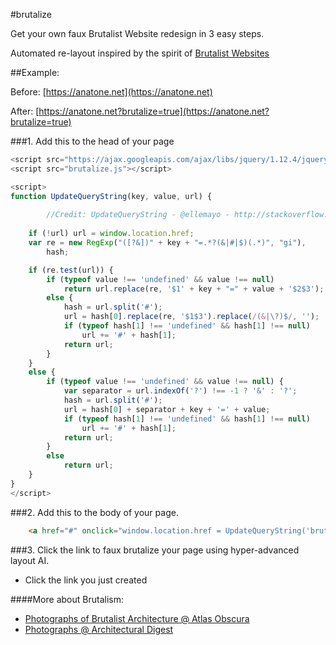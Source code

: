 #brutalize

Get your own faux Brutalist Website redesign in 3 easy steps.

Automated re-layout inspired by the spirit of [Brutalist Websites](http://brutalistwebsites.com/)

##Example:

Before:	[https://anatone.net](https://anatone.net)

After:	[https://anatone.net?brutalize=true](https://anatone.net?brutalize=true)


###1. Add this to the head of your page

```javascript
<script src="https://ajax.googleapis.com/ajax/libs/jquery/1.12.4/jquery.min.js"></script>
<script src="brutalize.js"></script>

<script>	
function UpdateQueryString(key, value, url) {
		
		//Credit: UpdateQueryString - @ellemayo - http://stackoverflow.com/a/11654596/12919
		
    if (!url) url = window.location.href;
    var re = new RegExp("([?&])" + key + "=.*?(&|#|$)(.*)", "gi"),
        hash;

    if (re.test(url)) {
        if (typeof value !== 'undefined' && value !== null)
            return url.replace(re, '$1' + key + "=" + value + '$2$3');
        else {
            hash = url.split('#');
            url = hash[0].replace(re, '$1$3').replace(/(&|\?)$/, '');
            if (typeof hash[1] !== 'undefined' && hash[1] !== null) 
                url += '#' + hash[1];
            return url;
        }
    }
    else {
        if (typeof value !== 'undefined' && value !== null) {
            var separator = url.indexOf('?') !== -1 ? '&' : '?';
            hash = url.split('#');
            url = hash[0] + separator + key + '=' + value;
            if (typeof hash[1] !== 'undefined' && hash[1] !== null) 
                url += '#' + hash[1];
            return url;
        }
        else
            return url;
    }
}
</script>
```

###2. Add this to the body of your page.

```html
	<a href="#" onclick="window.location.href = UpdateQueryString('brutalize', 'true'); return false;">Brutalize this page now!</a>
```

###3. Click the link to faux brutalize your page using hyper-advanced layout AI.

* Click the link you just created

####More about Brutalism:

* [Photographs of Brutalist Architecture @ Atlas Obscura](http://www.atlasobscura.com/articles/starkly-beautiful-brutalist-buildings-photographed-in-black-and-white)
* [Photographs @ Architectural Digest](http://www.architecturaldigest.com/story/brutalist-architecture-masterpieces)
 
